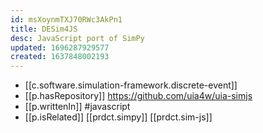 ```yaml
---
id: msXoynmTXJ70RWc3AkPn1
title: DESim4JS
desc: JavaScript port of SimPy
updated: 1696287929577
created: 1637848002193
---
```


- [[c.software.simulation-framework.discrete-event]]
- [[p.hasRepository]] https://github.com/uia4w/uia-simjs
- [[p.writtenIn]] #javascript
- [[p.isRelated]] [[prdct.simpy]] [[prdct.sim-js]]

